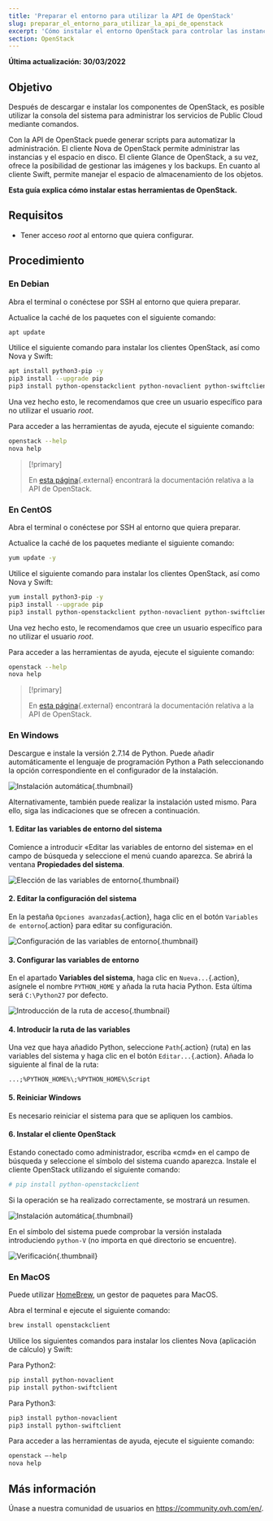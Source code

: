 ```yaml
---
title: 'Preparar el entorno para utilizar la API de OpenStack'
slug: preparar_el_entorno_para_utilizar_la_api_de_openstack
excerpt: 'Cómo instalar el entorno OpenStack para controlar las instancias a través de la API'
section: OpenStack
---
```


**Última actualización: 30/03/2022**

## Objetivo

Después de descargar e instalar los componentes de OpenStack, es posible utilizar la consola del sistema para administrar los servicios de Public Cloud mediante comandos.

Con la API de OpenStack puede generar scripts para automatizar la administración. El cliente Nova de OpenStack permite administrar las instancias y el espacio en disco. El cliente Glance de OpenStack, a su vez, ofrece la posibilidad de gestionar las imágenes y los backups. En cuanto al cliente Swift, permite manejar el espacio de almacenamiento de los objetos.

**Esta guía explica cómo instalar estas herramientas de OpenStack.**

## Requisitos

- Tener acceso *root* al entorno que quiera configurar.

## Procedimiento

### En Debian

Abra el terminal o conéctese por SSH al entorno que quiera preparar.

Actualice la caché de los paquetes con el siguiente comando:

```sh
apt update
```

Utilice el siguiente comando para instalar los clientes OpenStack, así como Nova y Swift:

```sh
apt install python3-pip -y
pip3 install --upgrade pip
pip3 install python-openstackclient python-novaclient python-swiftclient
```

Una vez hecho esto, le recomendamos que cree un usuario específico para no utilizar el usuario *root*.

Para acceder a las herramientas de ayuda, ejecute el siguiente comando:

```sh
openstack --help
nova help
```

> [!primary]
> 
> En [esta página](https://docs.openstack.org/python-openstackclient/latest/){.external} encontrará la documentación relativa a la API de OpenStack.
> 

### En CentOS

Abra el terminal o conéctese por SSH al entorno que quiera preparar.

Actualice la caché de los paquetes mediante el siguiente comando:

```sh
yum update -y
```

Utilice el siguiente comando para instalar los clientes OpenStack, así como Nova y Swift:

```sh
yum install python3-pip -y
pip3 install --upgrade pip
pip3 install python-openstackclient python-novaclient python-swiftclient
```

Una vez hecho esto, le recomendamos que cree un usuario específico para no utilizar el usuario *root*.

Para acceder a las herramientas de ayuda, ejecute el siguiente comando:

```sh
openstack --help
nova help
```

> [!primary]
> 
> En [esta página](https://docs.openstack.org/python-openstackclient/latest/){.external} encontrará la documentación relativa a la API de OpenStack.
> 

### En Windows

Descargue e instale la versión 2.7.14 de Python. Puede añadir automáticamente el lenguaje de programación Python a Path seleccionando la opción correspondiente en el configurador de la instalación.

![Instalación automática](images/1_preparation_openstack_environment_windows.png){.thumbnail}

Alternativamente, también puede realizar la instalación usted mismo. Para ello, siga las indicaciones que se ofrecen a continuación.

#### 1. Editar las variables de entorno del sistema

Comience a introducir «Editar las variables de entorno del sistema» en el campo de búsqueda y seleccione el menú cuando aparezca. Se abrirá la ventana **Propiedades del sistema**.

![Elección de las variables de entorno](images/2_preparation_openstack_environment_windows.png){.thumbnail}

#### 2. Editar la configuración del sistema

En la pestaña `Opciones avanzadas`{.action}, haga clic en el botón `Variables de entorno`{.action} para editar su configuración.

![Configuración de las variables de entorno](images/3_preparation_openstack_environment_windows.png){.thumbnail}

#### 3. Configurar las variables de entorno 

En el apartado **Variables del sistema**, haga clic en  `Nueva...`{.action}, asígnele el nombre `PYTHON_HOME` y añada la ruta hacia Python. Esta última será `C:\Python27` por defecto.

![Introducción de la ruta de acceso](images/4_edit_system_variables.png){.thumbnail}

#### 4. Introducir la ruta de las variables

Una vez que haya añadido Python, seleccione `Path`{.action} (ruta) en las variables del sistema y haga clic en el botón `Editar...`{.action}. Añada lo siguiente al final de la ruta:

`...;%PYTHON_HOME%\;%PYTHON_HOME%\Script`

#### 5. Reiniciar Windows

Es necesario reiniciar el sistema para que se apliquen los cambios.

#### 6. Instalar el cliente OpenStack

Estando conectado como administrador, escriba «cmd» en el campo de búsqueda y seleccione el símbolo del sistema cuando aparezca. Instale el cliente OpenStack utilizando el siguiente comando:

```sh
# pip install python-openstackclient
```

Si la operación se ha realizado correctamente, se mostrará un resumen.

![Instalación automática](images/5_preparation_openstack_environment_windows.png){.thumbnail}

En el símbolo del sistema puede comprobar la versión instalada introduciendo `python-V` (no importa en qué directorio se encuentre).

![Verificación](images/6_preparation_openstack_environment_windows.png){.thumbnail}

### En MacOS

Puede utilizar [HomeBrew](https://brew.sh), un gestor de paquetes para MacOS.

Abra el terminal e ejecute el siguiente comando:

```bash
brew install openstackclient
```

Utilice los siguientes comandos para instalar los clientes Nova (aplicación de cálculo) y Swift:

Para Python2:

```sh
pip install python-novaclient
pip install python-swiftclient
```

Para Python3:

```sh
pip3 install python-novaclient
pip3 install python-swiftclient
```

Para acceder a las herramientas de ayuda, ejecute el siguiente comando:

```sh
openstack —-help
nova help
```

## Más información

Únase a nuestra comunidad de usuarios en <https://community.ovh.com/en/>.